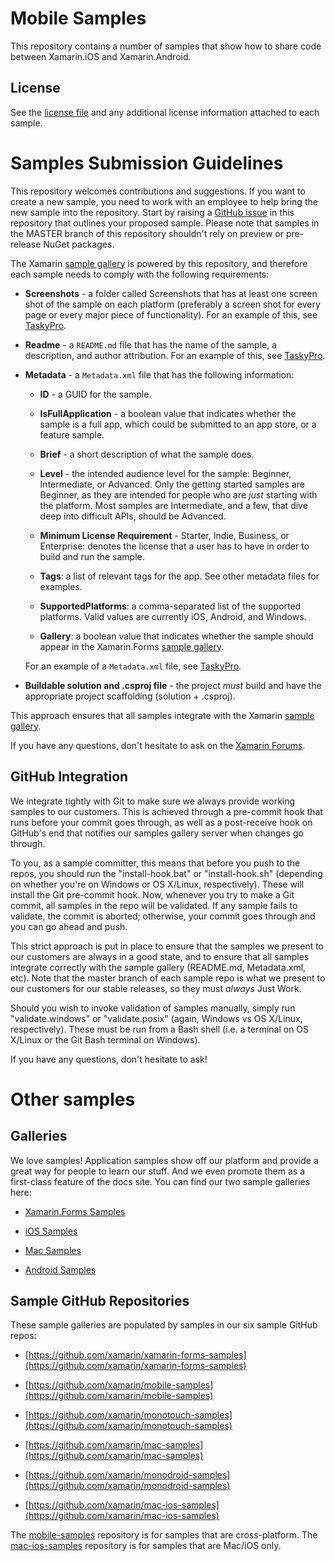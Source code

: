 Mobile Samples
==============

This repository contains a number of samples that show how to share code between Xamarin.iOS and Xamarin.Android.

License
-------

See the [license file](LICENSE) and any additional license information attached to each sample.

Samples Submission Guidelines
=============================

This repository welcomes contributions and suggestions. If you want to create a new sample, you need to work with an employee to help bring the new sample into the repository. Start by raising a [GitHub issue](https://github.com/xamarin/mobile-samples/issues/new) in this repository that outlines your proposed sample. Please note that samples in the MASTER branch of this repository shouldn't rely on preview or pre-release NuGet packages.

The Xamarin [sample gallery](https://developer.xamarin.com/samples/) is powered by this repository, and therefore each sample needs to comply with the following requirements:

* **Screenshots** - a folder called Screenshots that has at least one screen shot of the sample on each platform (preferably a screen shot for every page or every major piece of functionality). For an example of this, see [TaskyPro](https://github.com/xamarin/mobile-samples/tree/master/TaskyPro/Screenshots).

* **Readme** - a `README.md` file that has the name of the sample, a description, and author attribution. For an example of this, see [TaskyPro](https://github.com/xamarin/mobile-samples/blob/master/TaskyPro/README.md).

* **Metadata** - a `Metadata.xml` file that has the following information:

    * **ID** - a GUID for the sample.

    * **IsFullApplication** - a boolean value that indicates whether the sample is a full app, which could be submitted to an app store, or a feature sample.

    * **Brief** - a short description of what the sample does.

    * **Level** - the intended audience level for the sample: Beginner, Intermediate, or Advanced. Only the getting started samples are Beginner, as they are intended for people who are _just_ starting with the platform. Most samples are Intermediate, and a few, that dive deep into difficult APIs, should be Advanced.

    * **Minimum License Requirement** - Starter, Indie, Business, or Enterprise: denotes the license that a user has to have in order to build and run the sample.

    * **Tags**: a list of relevant tags for the app. See other metadata files for examples.

    * **SupportedPlatforms**: a comma-separated list of the supported platforms. Valid values are currently iOS, Android, and Windows.

    * **Gallery**: a boolean value that indicates whether the sample should appear in the Xamarin.Forms [sample gallery](https://developer.xamarin.com/samples/xamarin-forms/).

    For an example of a `Metadata.xml` file, see [TaskyPro](https://github.com/xamarin/mobile-samples/blob/master/TaskyPro/Metadata.xml).

* **Buildable solution and .csproj file** - the project _must_ build and have the appropriate project scaffolding (solution + .csproj).

This approach ensures that all samples integrate with the Xamarin [sample gallery](https://developer.xamarin.com/samples/).

If you have any questions, don't hesitate to ask on the [Xamarin Forums](https://forums.xamarin.com/).

## GitHub Integration

We integrate tightly with Git to make sure we always provide working samples to our customers. This is achieved through a pre-commit hook that runs before your commit goes through, as well as a post-receive hook on GitHub's end that notifies our samples gallery server when changes go through.

To you, as a sample committer, this means that before you push to the repos, you should run the "install-hook.bat" or "install-hook.sh" (depending on whether you're on Windows or OS X/Linux, respectively). These will install the Git pre-commit hook. Now, whenever you try to make a Git commit, all samples in the repo will be validated. If any sample fails to validate, the commit is aborted; otherwise, your commit goes through and you can go ahead and push.

This strict approach is put in place to ensure that the samples we present to our customers are always in a good state, and to ensure that all samples integrate correctly with the sample gallery (README.md, Metadata.xml, etc). Note that the master branch of each sample repo is what we present to our customers for our stable releases, so they must *always* Just Work.

Should you wish to invoke validation of samples manually, simply run "validate.windows" or "validate.posix" (again, Windows vs OS X/Linux, respectively). These must be run from a Bash shell (i.e. a terminal on OS X/Linux or the Git Bash terminal on Windows).

If you have any questions, don't hesitate to ask!



# Other samples

## Galleries

We love samples! Application samples show off our platform and provide a great way for people to learn our stuff. And we even promote them as a first-class feature of the docs site. You can find our two sample galleries here:

* [Xamarin.Forms Samples](http://developer.xamarin.com/samples/xamarin-forms/all/)

* [iOS Samples](http://developer.xamarin.com/samples/ios/all/)

* [Mac Samples](http://developer.xamarin.com/samples/mac/all/)

* [Android Samples](http://developer.xamarin.com/samples/android/all/)

## Sample GitHub Repositories

These sample galleries are populated by samples in our six sample GitHub repos:

* [https://github.com/xamarin/xamarin-forms-samples](https://github.com/xamarin/xamarin-forms-samples)

* [https://github.com/xamarin/mobile-samples](https://github.com/xamarin/mobile-samples)

* [https://github.com/xamarin/monotouch-samples](https://github.com/xamarin/monotouch-samples)

* [https://github.com/xamarin/mac-samples](https://github.com/xamarin/mac-samples)

* [https://github.com/xamarin/monodroid-samples](https://github.com/xamarin/monodroid-samples)

* [https://github.com/xamarin/mac-ios-samples](https://github.com/xamarin/mac-ios-samples)

The [mobile-samples](https://github.com/xamarin/mobile-samples) repository is for samples that are cross-platform.
The [mac-ios-samples](https://github.com/xamarin/mac-ios-samples) repository is for samples that are Mac/iOS only.